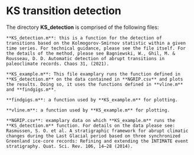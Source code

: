 # KS transition detection

The directory **KS_detection** is comprised of the following files:

    **KS_detection.m**: this is a function for the detection of transitions based on the Kolmogorov-Smirnov statistic within a given time series. For technical guidance, please see the file itself. For the details of the method, please see Bagniewski, W., Ghil, M. & Rousseau, D. D. Automatic detection of abrupt transitions in paleoclimate records. Chaos 31, (2021).

    **KS_example.m**: This file examplary runs the function defined in **KS_detection.m** on the data contained in **NGRIP.csv** and plots the results. Doing so, it uses the functions defined in **vline.m** and **findgigs.m**.

    **findgigs.m**: a function used by **KS_example.m** for plotting.

    **vline.m**: a function used by **KS_example.m** for plotting.

    **NGRIP.csv**: examplary data on which **KS_example.m** runs the **KS_detection.m** function. For details on the data please see: Rasmussen, S. O. et al. A stratigraphic framework for abrupt climatic changes during the Last Glacial period based on three synchronized Greenland ice-core records: Refining and extending the INTIMATE event stratigraphy. Quat. Sci. Rev. 106, 14–28 (2014).
